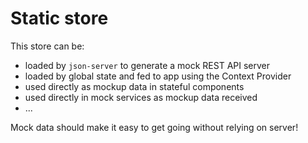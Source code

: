# Static store

This store can be:

- loaded by `json-server` to generate a mock REST API server
- loaded by global state and fed to app using the Context Provider
- used directly as mockup data in stateful components
- used directly in mock services as mockup data received
- ...

Mock data should make it easy to get going without relying on server!
